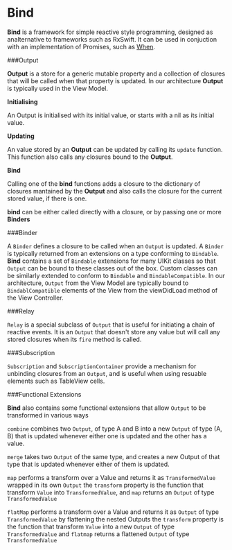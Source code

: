 # Bind

**Bind** is a framework for simple reactive style programming, designed as analternative to frameworks such as RxSwift. It can be used in conjuction with an implementation of Promises, such as [When](https://github.com/vadymmarkov/).

###Output

**Output** is a store for a generic mutable property and a collection of closures that will be called when that property is updated. In our architecture **Output** is typically used in the View Model.

**Initialising**

An Output is  initialised with its initial value, or starts with a nil as its initial value.

**Updating**

An value stored by an **Output** can be updated by calling its `update` function. This function also calls any closures bound to the **Output**.

**Bind**

Calling one of the **bind** functions adds a closure to the dictionary of closures mantained by the **Output** and also calls the closure for the current stored value, if there is one. 

**bind** can be either called directly with a closure, or by passing one or more **Binders** 

###Binder

A `Binder` defines a closure to be called when an `Output` is updated. A  `Binder` is typically returned from an extensions on a type conforming to `Bindable`. **Bind** contains a set of `Bindable` extensions for many UIKit classes so that `Output` can be bound to these classes out of the box. Custom classes can be similarly extended to conform to `Bindable` and `BindableCompatible`. In our architecture, `Output` from the View Model are typically bound to `BindablCompatible` elements of the View from the viewDidLoad method of the View Controller.

###Relay

`Relay` is a special subclass of `Output` that is useful for initiating a chain of reactive events. It is an `Output` that doesn't store any value but will call any stored closures when its `fire` method is called. 

###Subscription

`Subscription` and `SubscriptionContainer` provide a mechanism for unbinding closures from an `Output`, and is useful when using resuable elements such as TableView cells. 

###Functional Extensions

**Bind** also contains some functional extensions that allow `Output` to be transformed in various ways

`combine` combines two `Output`, of type A and B into a new `Output` of type (A, B) that is updated whenever either one is updated and the other has a value. 

`merge` takes two `Output` of the same type, and creates a new Output of that type that is updated whenever either of them is updated. 

`map`  performs a transform over a Value and returns it as `TransformedValue` wrapped in its own `Output`
the `transform` property is the function that transform `Value` into `TransformedValue`, and `map` returns an `Output` of type `TransformedValue`

`flatMap` performs a transform over a Value and returns it as `Output` of type `TransformedValue` by flattening the nested Outputs
the `transform` property is the function that transform `Value` into a new `Output` of type `TransformedValue` and `flatmap` returns a flattened `Output` of type `TransformedValue`


